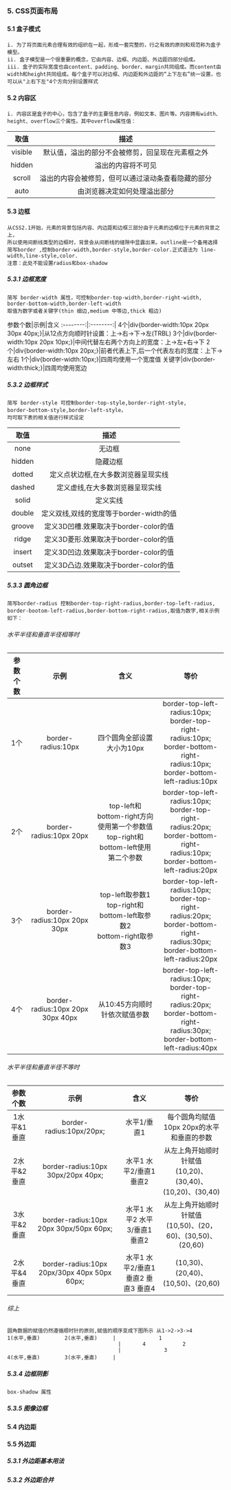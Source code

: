 ### 5. CSS页面布局
#### 5.1 盒子模式
	i. 为了将页面元素合理有效的组织在一起，形成一套完整的，行之有效的原则和规范称为盒子模型。
	ii. 盒子模型是一个很重要的概念，它由内容、边框、内边距、外边距四部分组成。
	iii. 盒子的实际宽度也由content、padding、border、margin共同组成。而content由width和height共同组成。每个盒子可以对边框、内边距和外边距的“上下左右”统一设置，也可以从"上右下左"4个方向分别设置样式

#### 5.2 内容区
	i. 内容区是盒子的中心，包含了盒子的主要信息内容，例如文本、图片等。内容拥有width、height、overflow三个属性。其中overflow属性值：
取值|描述
:--------:|:--------:|
visible|默认值，溢出的部分不会被修剪，回呈现在元素框之外
hidden|溢出的内容将不可见
scroll|溢出的内容会被修剪，但可以通过滚动条查看隐藏的部分
auto|由浏览器决定如何处理溢出部分

#### 5.3 边框
	从CSS2.1开始，元素的背景包括内容、内边距和边框三部分由于元素的边框位于元素的背景之上，
	所以使用间断线类型的边框时，背景会从间断线的缝隙中显露出来。outline是一个备用选择
	简写border ,控制border-width,border-style,border-color.正式语法为 line-width,line-style,color.
	注意：此处不能设置radius和box-shadow
##### 5.3.1 边框宽度
	简写 border-width 属性，可控制border-top-width,border-right-width,
	border-bottom-width,border-left-width
	取值为数字或者关键字(thin 细边,medium 中等边,thick 粗边)
参数个数|示例|含义
:--------:|:--------:|
4个|div{border-width:10px 20px 30px 40px;}|从12点方向顺时针设置：上->右->下->左(TRBL)
3个|div{border-width:10px 20px 10px;}|中间代替左右两个方向上的宽度：上->左+右->下
2个|div{border-width:10px 20px;}|前者代表上下,后一个代表左右的宽度：上下->左右
1个|div{border-width:10px;}|四周均使用一个宽度值
关键字|div{border-width:thick;}|四周均使用宽边
##### 5.3.2 边框样式
	简写 border-style 可控制border-top-style,border-right-style,
	border-bottom-style,border-left-style，
	均可取下表的相关值进行样式设定
取值|描述
:--------:|:--------:|
none|无边框
hidden|隐藏边框
dotted|定义点状边框,在大多数浏览器呈现实线
dashed|定义虚线,在大多数浏览器呈现实线
solid|定义实线
double|定义双线,双线的宽度等于border-width的值
groove|定义3D凹槽.效果取决于border-color的值
ridge|定义3D菱形.效果取决于border-color的值
insert|定义3D凹边.效果取决于border-color的值
outset|定义3D凸边.效果取决于border-color的值

##### 5.3.3 圆角边框
	简写border-radius 控制border-top-right-radius,border-top-left-radius,
	border-bootom-left-radius,border-bottom-right-radius,取值为数字,相关示例如下：
###### 水平半径和垂直半径相等时
参数个数|示例|含义|等价
:------:|:------:|:------:|:------:|
1个|border-radius:10px|四个圆角全部设置大小为10px|border-top-left-radius:10px;<br>border-top-right-radius:10px;<br>border-bottom-right-radius:10px;<br>border-bottom-left-radius:10px
2个|border-radius:10px 20px|top-left和bottom-right方向使用第一个参数值<br>top-right和bottom-left使用第二个参数|border-top-left-radius:10px;<br>border-top-right-radius:20px;<br>border-bottom-right-radius:10px;<br>border-bottom-left-radius:20px
3个|border-radius:10px 20px 30px|top-left取参数1<br>top-right和bottom-left取参数2<br>bottom-right取参数3|border-top-left-radius:10px;<br>border-top-right-radius:20px;<br>border-bottom-right-radius:30px;<br>border-bottom-left-radius:20px
4个|border-radius:10px 20px 30px 40px|从10:45方向顺时针依次赋值参数|border-top-left-radius:10px;<br>border-top-right-radius:20px;<br>border-bottom-right-radius:30px;<br>border-bottom-left-radius:40px

###### 水平半径和垂直半径不等时
参数个数|示例|含义|等价
:------:|:------:|:------:|:------:|
1水平&1垂直|border-radius:10px/20px;|水平1/垂直1|每个圆角均赋值10px 20px的水平和垂直的参数
2水平&2垂直|border-radius:10px 30px/20px 40px;|水平1 水平2/垂直1 垂直2|从左上角开始顺时针赋值<br>(10,20)、(30,40)、(10,20)、(30,40)
3水平&2垂直|border-radius:10px 20px 30px/50px 60px;|水平1 水平2 水平3/垂直1 垂直2|从左上角开始顺时针赋值<br>(10,50)、(20，60)、(30,50)、(20,60)
2水平&4垂直|border-radius:10px 20px/30px 40px 50px 60px;|水平1 水平2/垂直1 垂直2 垂直3 垂直4|(10,30)、(20,40)、(10,50)、(20,60)

###### 综上
	圆角数据的赋值仍然遵循顺时针的原则,赋值的顺序变成下图所示 从1->2->3->4
	1(水平,垂直)		2(水平,垂直)	 |				1
										|		4			 2
										|			   3
	4(水平,垂直)		3(水平,垂直)	 |
##### 5.3.4 边框阴影
	box-shadow 属性

##### 5.3.5 图像边框

#### 5.4 内边距
#### 5.5 外边距
##### 5.3.1 外边距基本用法
##### 5.3.2 外边距合并
